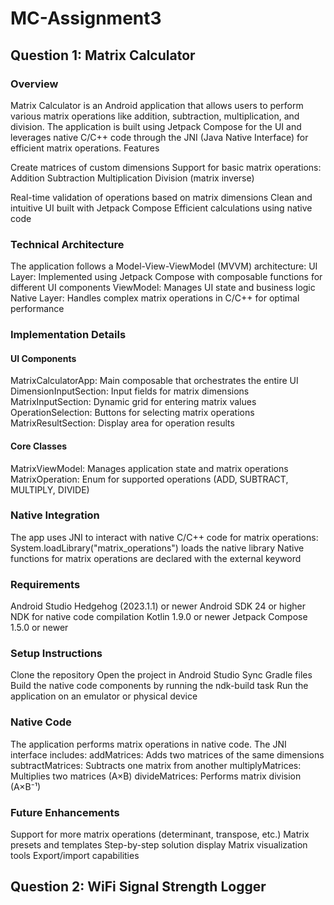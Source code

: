 # MC-Assignment3
## Question 1: Matrix Calculator

### Overview
Matrix Calculator is an Android application that allows users to perform various matrix operations like addition, subtraction, multiplication, and division. The application is built using Jetpack Compose for the UI and leverages native C/C++ code through the JNI (Java Native Interface) for efficient matrix operations.
Features

Create matrices of custom dimensions
Support for basic matrix operations:
  Addition
  Subtraction
  Multiplication
  Division (matrix inverse)


Real-time validation of operations based on matrix dimensions
Clean and intuitive UI built with Jetpack Compose
Efficient calculations using native code

### Technical Architecture
The application follows a Model-View-ViewModel (MVVM) architecture:
  UI Layer: Implemented using Jetpack Compose with composable functions for different UI components
  ViewModel: Manages UI state and business logic
  Native Layer: Handles complex matrix operations in C/C++ for optimal performance

### Implementation Details
#### UI Components
  MatrixCalculatorApp: Main composable that orchestrates the entire UI
  DimensionInputSection: Input fields for matrix dimensions
  MatrixInputSection: Dynamic grid for entering matrix values
  OperationSelection: Buttons for selecting matrix operations
  MatrixResultSection: Display area for operation results

#### Core Classes
  MatrixViewModel: Manages application state and matrix operations
  MatrixOperation: Enum for supported operations (ADD, SUBTRACT, MULTIPLY, DIVIDE)

### Native Integration
The app uses JNI to interact with native C/C++ code for matrix operations:
  System.loadLibrary("matrix_operations") loads the native library
  Native functions for matrix operations are declared with the external keyword

### Requirements
Android Studio Hedgehog (2023.1.1) or newer
Android SDK 24 or higher
NDK for native code compilation
Kotlin 1.9.0 or newer
Jetpack Compose 1.5.0 or newer

### Setup Instructions
Clone the repository
Open the project in Android Studio
Sync Gradle files
Build the native code components by running the ndk-build task
Run the application on an emulator or physical device

### Native Code
The application performs matrix operations in native code. The JNI interface includes:
  addMatrices: Adds two matrices of the same dimensions
  subtractMatrices: Subtracts one matrix from another
  multiplyMatrices: Multiplies two matrices (A×B)
  divideMatrices: Performs matrix division (A×B⁻¹)

### Future Enhancements
Support for more matrix operations (determinant, transpose, etc.)
Matrix presets and templates
Step-by-step solution display
Matrix visualization tools
Export/import capabilities

## Question 2: WiFi Signal Strength Logger


